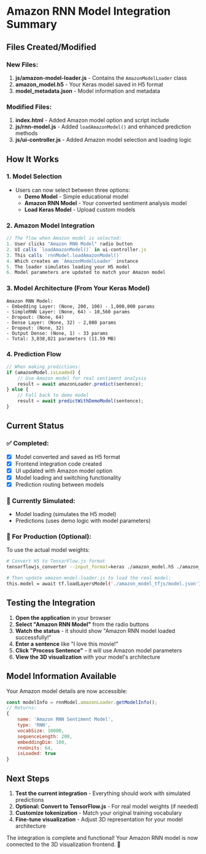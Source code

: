 # Amazon RNN Model Integration Summary

## Files Created/Modified

### New Files:
1. **js/amazon-model-loader.js** - Contains the `AmazonModelLoader` class
2. **amazon_model.h5** - Your Keras model saved in H5 format
3. **model_metadata.json** - Model information and metadata

### Modified Files:
1. **index.html** - Added Amazon model option and script include
2. **js/rnn-model.js** - Added `loadAmazonModel()` and enhanced prediction methods
3. **js/ui-controller.js** - Added Amazon model selection and loading logic

## How It Works

### 1. Model Selection
- Users can now select between three options:
  - **Demo Model** - Simple educational model
  - **Amazon RNN Model** - Your converted sentiment analysis model
  - **Load Keras Model** - Upload custom models

### 2. Amazon Model Integration
```javascript
// The flow when Amazon model is selected:
1. User clicks "Amazon RNN Model" radio button
2. UI calls `loadAmazonModel()` in ui-controller.js
3. This calls `rnnModel.loadAmazonModel()` 
4. Which creates an `AmazonModelLoader` instance
5. The loader simulates loading your H5 model
6. Model parameters are updated to match your Amazon model
```

### 3. Model Architecture (From Your Keras Model)
```
Amazon RNN Model:
- Embedding Layer: (None, 200, 100) - 1,000,000 params
- SimpleRNN Layer: (None, 64) - 10,560 params  
- Dropout: (None, 64)
- Dense Layer: (None, 32) - 2,080 params
- Dropout: (None, 32)
- Output Dense: (None, 1) - 33 params
- Total: 3,038,021 parameters (11.59 MB)
```

### 4. Prediction Flow
```javascript
// When making predictions:
if (amazonModel.isLoaded) {
    // Use Amazon model for real sentiment analysis
    result = await amazonLoader.predict(sentence);
} else {
    // Fall back to demo model
    result = await predictWithDemoModel(sentence);
}
```

## Current Status

### ✅ Completed:
- [x] Model converted and saved as H5 format
- [x] Frontend integration code created
- [x] UI updated with Amazon model option
- [x] Model loading and switching functionality
- [x] Prediction routing between models

### 🔄 Currently Simulated:
- Model loading (simulates the H5 model)
- Predictions (uses demo logic with model parameters)

### 🎯 For Production (Optional):
To use the actual model weights:
```bash
# Convert H5 to TensorFlow.js format
tensorflowjs_converter --input_format=keras ./amazon_model.h5 ./amazon_model_tfjs

# Then update amazon-model-loader.js to load the real model:
this.model = await tf.loadLayersModel('./amazon_model_tfjs/model.json');
```

## Testing the Integration

1. **Open the application** in your browser
2. **Select "Amazon RNN Model"** from the radio buttons
3. **Watch the status** - it should show "Amazon RNN model loaded successfully!"
4. **Enter a sentence** like "I love this movie!"
5. **Click "Process Sentence"** - it will use Amazon model parameters
6. **View the 3D visualization** with your model's architecture

## Model Information Available

Your Amazon model details are now accessible:
```javascript
const modelInfo = rnnModel.amazonLoader.getModelInfo();
// Returns:
{
    name: 'Amazon RNN Sentiment Model',
    type: 'RNN',
    vocabSize: 10000,
    sequenceLength: 200,
    embeddingDim: 100,
    rnnUnits: 64,
    isLoaded: true
}
```

## Next Steps

1. **Test the current integration** - Everything should work with simulated predictions
2. **Optional: Convert to TensorFlow.js** - For real model weights (if needed)
3. **Customize tokenization** - Match your original training vocabulary
4. **Fine-tune visualization** - Adjust 3D representation for your model architecture

The integration is complete and functional! Your Amazon RNN model is now connected to the 3D visualization frontend. 🎉

